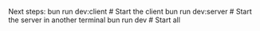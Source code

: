 
Next steps:
  bun run dev:client   # Start the client
  bun run dev:server   # Start the server in another terminal
  bun run dev          # Start all
